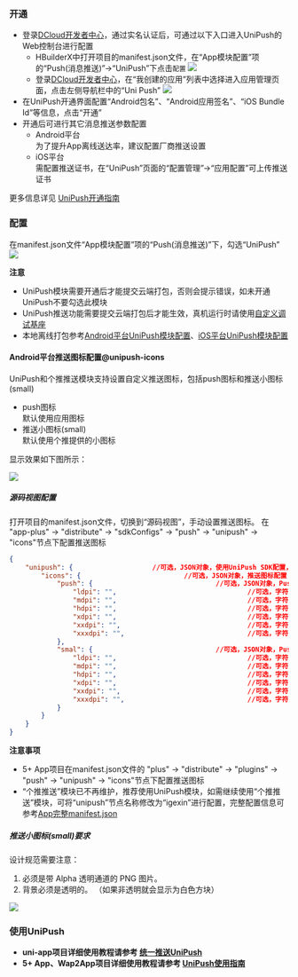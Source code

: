 ### 开通  
- 登录[DCloud开发者中心](https://dev.dcloud.net.cn/)，通过实名认证后，可通过以下入口进入UniPush的Web控制台进行配置
  + HBuilderX中打开项目的manifest.json文件，在“App模块配置”项的“Push(消息推送)”->“UniPush”下点击`配置`
  ![](https://native-res.dcloud.net.cn/images/uniapp/push/unipush-hx-config.png)
  + 登录[DCloud开发者中心](https://dev.dcloud.net.cn/)，在“我创建的应用”列表中选择进入应用管理页面，点击左侧导航栏中的“Uni Push”
  ![](https://native-res.dcloud.net.cn/images/uniapp/push/unipush-web-config.png)
- 在UniPush开通界面配置“Android包名”、“Android应用签名”、“iOS Bundle Id”等信息，点击“开通”
- 开通后可进行其它消息推送参数配置
  + Android平台  
    为了提升App离线送达率，建议配置厂商推送设置
  + iOS平台  
    需配置推送证书，在“UniPush”页面的“配置管理”->“应用配置”可上传推送证书
    

更多信息详见 [UniPush开通指南](https://ask.dcloud.net.cn/article/35716)


### 配置  
在manifest.json文件“App模块配置”项的“Push(消息推送)”下，勾选“UniPush”
![](https://native-res.dcloud.net.cn/images/uniapp/push/unipush-manifest.png)

**注意**  
- UniPush模块需要开通后才能提交云端打包，否则会提示错误，如未开通UniPush不要勾选此模块
- UniPush推送功能需要提交云端打包后才能生效，真机运行时请使用[自定义调试基座](https://ask.dcloud.net.cn/article/35115)
- 本地离线打包参考[Android平台UniPush模块配置](https://nativesupport.dcloud.net.cn/AppDocs/usemodule/androidModuleConfig/push)、[iOS平台UniPush模块配置](https://nativesupport.dcloud.net.cn/AppDocs/usemodule/iOSModuleConfig/push)


#### Android平台推送图标配置@unipush-icons
UniPush和个推推送模块支持设置自定义推送图标，包括push图标和推送小图标(small)
- push图标  
默认使用应用图标
- 推送小图标(small)  
默认使用个推提供的小图标

显示效果如下图所示：  

![](https://native-res.dcloud.net.cn/images/uniapp/push/custom_push_icon/custom_push_icon_small_instructions.png)  

##### 源码视图配置  
打开项目的manifest.json文件，切换到“源码视图”，手动设置推送图标。
在 "app-plus" -> "distribute" -> "sdkConfigs" -> "push" -> "unipush" -> "icons"节点下配置推送图标
```json  
{
    "unipush": {                    //可选，JSON对象，使用UniPush SDK配置，无需手动配置参数，云端打包自动获取配置参数
        "icons": {                          //可选，JSON对象，推送图标配置
            "push": {                               //可选，JSON对象，Push图标配置
                "ldpi": "",                                 //可选，字符串类型，普通屏设备推送图标路径，分辨率要求48x48
                "mdpi": "",                                 //可选，字符串类型，大屏设备设备推送图标路径，分辨率要求48x48
                "hdpi": "",                                 //可选，字符串类型，高分屏设备推送图标路径，分辨率要求72x72
                "xdpi": "",                                 //可选，字符串类型，720P高分屏设备推送图标路径，分辨率要求96x96
                "xxdpi": "",                                //可选，字符串类型，1080P高密度屏幕推送图标路径，分辨率要求144x144
                "xxxdpi": "",                               //可选，字符串类型，4K屏设备推送图标路径，分辨率要求192x192
            },
            "smal": {                               //可选，JSON对象，Push小图标配置
                "ldpi": "",                                 //可选，字符串类型，普通屏设备推送小图标路径，分辨率要求18x18
                "mdpi": "",                                 //可选，字符串类型，大屏设备设备推送小图标路径，分辨率要求24x24
                "hdpi": "",                                 //可选，字符串类型，高分屏设备推送小图标路径，分辨率要求36x36
                "xdpi": "",                                 //可选，字符串类型，720P高分屏设备推送小图标路径，分辨率要求48x48
                "xxdpi": "",                                //可选，字符串类型，1080P高密度屏幕推送小图标路径，分辨率要求72x72
                "xxxdpi": "",                               //可选，字符串类型，4K屏设备推送小图标路径，分辨率要求96x96
            }
        }
    }
}
```

**注意事项**  
- 5+ App项目在manifest.json文件的 "plus" -> "distribute" -> "plugins" -> "push" -> "unipush" -> "icons"节点下配置推送图标  
- “个推推送”模块已不再维护，推荐使用UniPush模块，如需继续使用“个推推送”模块，可将“unipush”节点名称修改为“igexin”进行配置，完整配置信息可参考[App完整manifest.json](/collocation/manifest-app)  


##### 推送小图标(small)要求
设计规范需要注意：
1. 必须是带 Alpha 透明通道的 PNG 图片。 
2. 背景必须是透明的。 （如果非透明就会显示为白色方块）  

![](http://partner-dcloud-native.oss-cn-hangzhou.aliyuncs.com/images/uniapp/push/unipsuh_small_icon_style.png.png) 




### 使用UniPush
- **uni-app项目详细使用教程请参考 [统一推送UniPush](https://uniapp.dcloud.io/unipush)**
- **5+ App、Wap2App项目详细使用教程请参考 [UniPush使用指南](https://ask.dcloud.net.cn/article/35622)**

